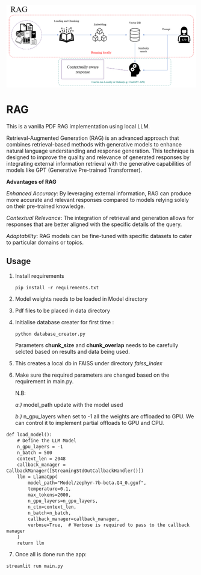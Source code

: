 ![RAG Image](assets/RAG.png)

# RAG
This is a vanilla PDF RAG implementation using local LLM.

Retrieval-Augmented Generation (RAG) is an advanced approach that combines retrieval-based methods with generative models to enhance natural language understanding and response generation. This technique is designed to improve the quality and relevance of generated responses by integrating external information retrieval with the generative capabilities of models like GPT (Generative Pre-trained Transformer).

**Advantages of RAG**

*Enhanced Accuracy*: By leveraging external information, RAG can produce more accurate and relevant responses compared to models relying solely on their pre-trained knowledge.

*Contextual Relevance*: The integration of retrieval and generation allows for responses that are better aligned with the specific details of the query.

*Adaptability*: RAG models can be fine-tuned with specific datasets to cater to particular domains or topics.

## Usage 
1. Install requirements
    ```
    pip install -r requirements.txt
    ```
2. Model weights needs to be loaded in Model directory
3. Pdf files to be placed in data directory
4. 	Initialise database creater for first time :
	```
    python database_creator.py 
    ```
    Parameters **chunk_size** and **chunk_overlap** needs to be carefully selcted based on results and data being used.

5. This creates a local db in FAISS under directory *faiss_index*
6. Make sure the required parameters are changed based on the requirement in main.py.
    
    N.B:

    *a.)* model_path update with the model used
    
    *b.)* n_gpu_layers when set to -1 all the weights are offloaded to GPU. We can control it to implement partial offloads to GPU and CPU.


```
def load_model():
    # Define the LLM Model
    n_gpu_layers = -1
    n_batch = 500
    context_len = 2048
    callback_manager = CallbackManager([StreamingStdOutCallbackHandler()])
    llm = LlamaCpp(
        model_path="Model/zephyr-7b-beta.Q4_0.gguf",
        temperature=0.1,
        max_tokens=2000,
        n_gpu_layers=n_gpu_layers,
        n_ctx=context_len,
        n_batch=n_batch,
        callback_manager=callback_manager,
        verbose=True,  # Verbose is required to pass to the callback manager
    )
    return llm
```
7. Once all is done run the app:
```
streamlit run main.py
```